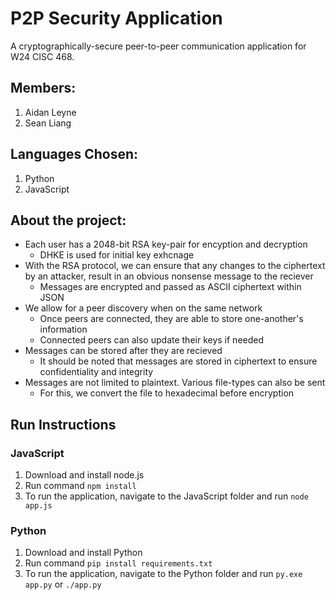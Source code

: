 # P2P Security Application
A cryptographically-secure peer-to-peer communication application for W24 CISC 468.

## Members:
1. Aidan Leyne
2. Sean Liang


## Languages Chosen: 
1. Python
2. JavaScript

## About the project:
- Each user has a 2048-bit RSA key-pair for encyption and decryption
  - DHKE is used for initial key exhcnage
- With the RSA protocol, we can ensure that any changes to the ciphertext by an attacker, result in an obvious nonsense message to the reciever
  - Messages are encrypted and passed as ASCII ciphertext within JSON
- We allow for a peer discovery when on the same network
  - Once peers are connected, they are able to store one-another's information
  - Connected peers can also update their keys if needed
- Messages can be stored after they are recieved
  - It should be noted that messages are stored in ciphertext to ensure confidentiality and integrity
- Messages are not limited to plaintext. Various file-types can also be sent
  - For this, we convert the file to hexadecimal before encryption

## Run Instructions
### JavaScript
1. Download and install node.js
2. Run command ```npm install```
3. To run the application, navigate to the JavaScript folder and run ```node app.js```

### Python
1. Download and install Python
2. Run command ```pip install requirements.txt```
3. To run the application, navigate to the Python folder and run ```py.exe app.py``` or ```./app.py```
